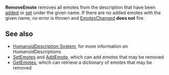 **RemoveEmote** removes all emotes from the description that have been [added](https://developer.roblox.com/en-us/api-reference/function/HumanoidDescription/AddEmote) or [set](https://developer.roblox.com/en-us/api-reference/function/HumanoidDescription/SetEmotes) under the given name. If there are no added emotes with the given name, no error is thrown and [EmotesChanged](https://developer.roblox.com/en-us/api-reference/event/HumanoidDescription/EmotesChanged) **does not** fire.

See also
--------

*   [HumanoidDescription System](https://developer.roblox.com/en-us/articles/HumanoidDescription-System), for more information on HumanoidDescriptions
*   [SetEmotes](https://developer.roblox.com/en-us/api-reference/function/HumanoidDescription/SetEmotes) and [AddEmote](https://developer.roblox.com/en-us/api-reference/function/HumanoidDescription/AddEmote), which can add emotes that may be removed
*   [GetEmotes](https://developer.roblox.com/en-us/api-reference/function/HumanoidDescription/GetEmotes), which can retrieve a dictionary of emotes that may be removed